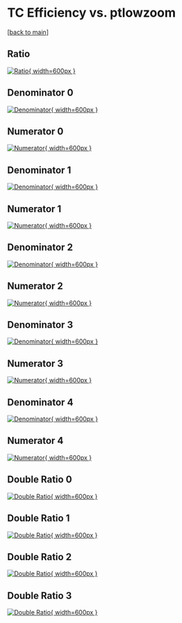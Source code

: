 # TC Efficiency vs. ptlowzoom

[[back to main](./)]



## Ratio

[![Ratio](../mtv/var/TC_vtr_321_-1_eff_ptlowzoom.png){ width=600px }](../mtv/var/TC_vtr_321_-1_eff_ptlowzoom.pdf)

## Denominator 0

[![Denominator](../mtv/den/TC_vtr_321_-1_eff_ptlowzoom_den0.png){ width=600px }](../mtv/den/TC_vtr_321_-1_eff_ptlowzoom_den0.pdf)

## Numerator 0

[![Numerator](../mtv/num/TC_vtr_321_-1_eff_ptlowzoom_num0.png){ width=600px }](../mtv/num/TC_vtr_321_-1_eff_ptlowzoom_num0.pdf)

## Denominator 1

[![Denominator](../mtv/den/TC_vtr_321_-1_eff_ptlowzoom_den1.png){ width=600px }](../mtv/den/TC_vtr_321_-1_eff_ptlowzoom_den1.pdf)

## Numerator 1

[![Numerator](../mtv/num/TC_vtr_321_-1_eff_ptlowzoom_num1.png){ width=600px }](../mtv/num/TC_vtr_321_-1_eff_ptlowzoom_num1.pdf)

## Denominator 2

[![Denominator](../mtv/den/TC_vtr_321_-1_eff_ptlowzoom_den2.png){ width=600px }](../mtv/den/TC_vtr_321_-1_eff_ptlowzoom_den2.pdf)

## Numerator 2

[![Numerator](../mtv/num/TC_vtr_321_-1_eff_ptlowzoom_num2.png){ width=600px }](../mtv/num/TC_vtr_321_-1_eff_ptlowzoom_num2.pdf)

## Denominator 3

[![Denominator](../mtv/den/TC_vtr_321_-1_eff_ptlowzoom_den3.png){ width=600px }](../mtv/den/TC_vtr_321_-1_eff_ptlowzoom_den3.pdf)

## Numerator 3

[![Numerator](../mtv/num/TC_vtr_321_-1_eff_ptlowzoom_num3.png){ width=600px }](../mtv/num/TC_vtr_321_-1_eff_ptlowzoom_num3.pdf)

## Denominator 4

[![Denominator](../mtv/den/TC_vtr_321_-1_eff_ptlowzoom_den4.png){ width=600px }](../mtv/den/TC_vtr_321_-1_eff_ptlowzoom_den4.pdf)

## Numerator 4

[![Numerator](../mtv/num/TC_vtr_321_-1_eff_ptlowzoom_num4.png){ width=600px }](../mtv/num/TC_vtr_321_-1_eff_ptlowzoom_num4.pdf)

## Double Ratio 0

[![Double Ratio](../mtv/ratio/TC_vtr_321_-1_eff_ptlowzoom_ratio0.png){ width=600px }](../mtv/ratio/TC_vtr_321_-1_eff_ptlowzoom_ratio0.pdf)

## Double Ratio 1

[![Double Ratio](../mtv/ratio/TC_vtr_321_-1_eff_ptlowzoom_ratio1.png){ width=600px }](../mtv/ratio/TC_vtr_321_-1_eff_ptlowzoom_ratio1.pdf)

## Double Ratio 2

[![Double Ratio](../mtv/ratio/TC_vtr_321_-1_eff_ptlowzoom_ratio2.png){ width=600px }](../mtv/ratio/TC_vtr_321_-1_eff_ptlowzoom_ratio2.pdf)

## Double Ratio 3

[![Double Ratio](../mtv/ratio/TC_vtr_321_-1_eff_ptlowzoom_ratio3.png){ width=600px }](../mtv/ratio/TC_vtr_321_-1_eff_ptlowzoom_ratio3.pdf)

